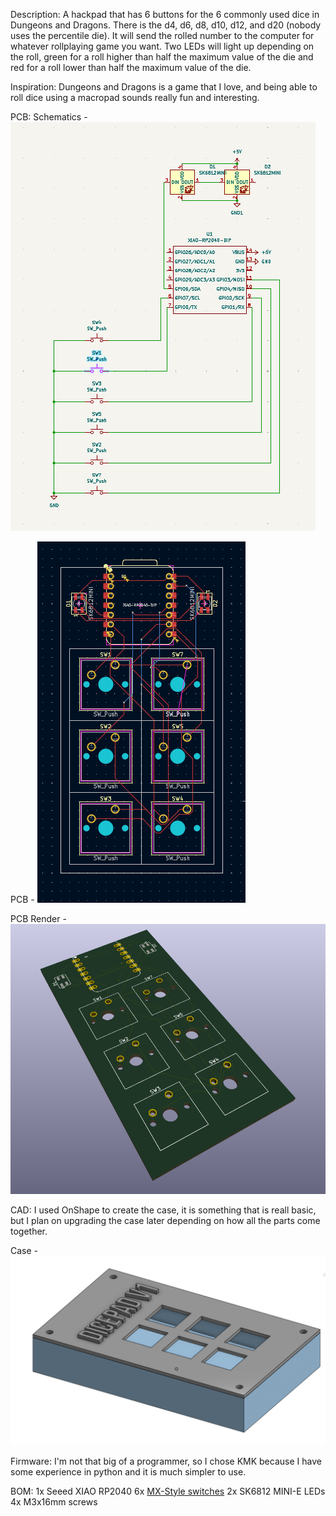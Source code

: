 Description: A hackpad that has 6 buttons for the 6 commonly used dice in Dungeons and Dragons. There is the d4, d6, d8, d10, d12, and d20 (nobody uses the percentile die). It will send the rolled number to the computer for whatever rollplaying game you want. Two LEDs will light up depending on the roll, green for a roll higher than half the maximum value of the die and red for a roll lower than half the maximum value of the die. 

Inspiration: Dungeons and Dragons is a game that I love, and being able to roll dice using a macropad sounds really fun and interesting. 

PCB:
Schematics - 
![Getting Started](./images/DicePadV1Schematic.png)

PCB - 
![Getting Started](./images/DicePadV1PCB.png)

PCB Render - 
![Getting Started](./images/DicePadPCBRender.png)

CAD: 
I used OnShape to create the case, it is something that is reall basic, but I plan on upgrading the case later depending on how all the parts come together.

Case - 
![Getting Started](./images/DicePadV1CAD.png)

Firmware: 
I'm not that big of a programmer, so I chose KMK because I have some experience in python and it is much simpler to use.

BOM:
1x Seeed XIAO RP2040
6x [MX-Style switches](https://mechanicalkeyboards.com/products/cherry-mx-brown-hyperglide-45g-tactile?_pos=3&_fid=03915123d&_ss=c)
2x SK6812 MINI-E LEDs
4x M3x16mm screws

